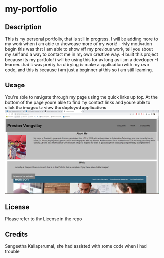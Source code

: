 # my-portfolio

## Description
This is my personal portfolio, that is still in progress. I will be adding more to my work when i am able to showcase more of my work! -
-My motivation begin this was that i am able to show off my previous work, tell you about my self and a way to contact me in my own creative way.
-I built this project because its my portfolo! i will be using this for as long as i am a developer
-I learned that it was pretty hard trying to make a application with my own code, and this is because i am just a beginner at this so i am still learning. 

## Usage 
You're able to navigate through my page using the quick links up top. At the bottom of the page youre able to find my contact links and youre able to click the images to view the deployed applications
![alt text](assets/images/screenshot.JPG)

## License
Please refer to the License in the repo
## Credits
Sangeetha Kaliaperumal, she had assisted with some code when i had trouble.